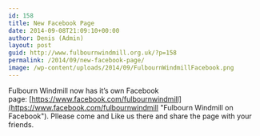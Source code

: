 ```yaml
---
id: 158
title: New Facebook Page
date: 2014-09-08T21:09:10+00:00
author: Denis (Admin)
layout: post
guid: http://www.fulbournwindmill.org.uk/?p=158
permalink: /2014/09/new-facebook-page/
image: /wp-content/uploads/2014/09/FulbournWindmillFacebook.png
---
```

Fulbourn Windmill now has it&#8217;s own Facebook page: [https://www.facebook.com/fulbournwindmill](https://www.facebook.com/fulbournwindmill "Fulbourn Windmill on Facebook"). Pllease come and Like us there and share the page with your friends.
<!--break-->
